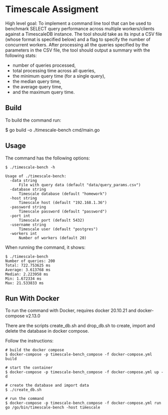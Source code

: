Timescale Assigment
===================
High level goal: To implement a command line tool that can be used to benchmark SELECT query performance across multiple workers/clients against a TimescaleDB instance. The tool should take as its input a CSV file (whose format is specified below) and a flag to specify the number of concurrent workers. After processing all the queries specified by the parameters in the CSV file, the tool should output a summary with the following stats:

- number of queries processed,
- total processing time across all queries,
- the minimum query time (for a single query),
- the median query time,
- the average query time,
- and the maximum query time.

Build
-----
To build the command run:

  $  go build -o ./timescale-bench cmd/main.go

Usage
-----
The command has the following options:

```
$ ./timescale-bench -h

Usage of ./timescale-bench:
  -data string
      File with query data (default "data/query_params.csv")
  -database string
      Timescale database (default "homework")
  -host string
      Timescale host (default "192.168.1.36")
  -password string
      Timescale password (default "password")
  -port int
      Timescale port (default 5432)
  -username string
      Timescale user (default "postgres")
  -workers int
      Number of workers (default 20)
```

When running the command, it shows:

```
$ ./timescale-bench
Number of queries: 200
Total: 722.753625 ms
Average: 3.613768 ms
Median: 2.223958 ms
Min: 1.672334 ms
Max: 21.533833 ms
```

Run With Docker
---------------
To run the command with Docker, requires docker 20.10.21 and docker-compose v2.13.0

There are the scripts create_db.sh and drop_db.sh to create, import and delete the database in docker compose.

Follow the instructions:

```
# build the docker compose
$ docker-compose -p timescale-bench_compose -f docker-compose.yml build

# start the container
$ docker-compose -p timescale-bench_compose -f docker-compose.yml up -d

# create the database and import data
$ ./create_db.sh

# run the command
$ docker-compose -p timescale-bench_compose -f docker-compose.yml run go /go/bin/timescale-bench -host timescale
```
